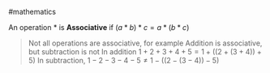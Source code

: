 #mathematics 

An operation $*$ is **Associative** if $(a*b)*c=a*(b*c)$

> Not all operations are associative, for example Addition is associative, but subtraction is not
> 	In addition $1+2+3+4+5=1+((2+(3+4))+5)$
> 	In subtraction, $1-2-3-4-5\neq 1-((2-(3-4))-5)$